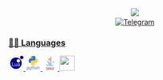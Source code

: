 <div id="header" align="center">
  <img src="https://media.giphy.com/media/M9gbBd9nbDrOTu1Mqx/giphy.gif" width="100"/>
</div>
<div id="badges" align="center">
  <a href="https://t.me/flowchik1337">
    <img src="https://img.shields.io/badge/Telegram-2CA5E0?style=for-the-badge&logo=telegram&logoColor=white" alt="Telegram"/>
</div>
<div>
  <h3>👨‍💻 Languages</h3>
  <img src="https://github.com/devicons/devicon/blob/master/icons/lua/lua-original-wordmark.svg" width="30" height="30"/>
  <img src="https://github.com/devicons/devicon/blob/master/icons/python/python-original-wordmark.svg" width="30" height="30"/>
  <img src="https://github.com/devicons/devicon/blob/master/icons/java/java-original-wordmark.svg" width="30" height="30"/>
  <img src="https://github.com/devicons/devicon/blob/master/icons/c++/c++-original-wordmark.svg" width="30" height="30"/>
  
</div>
